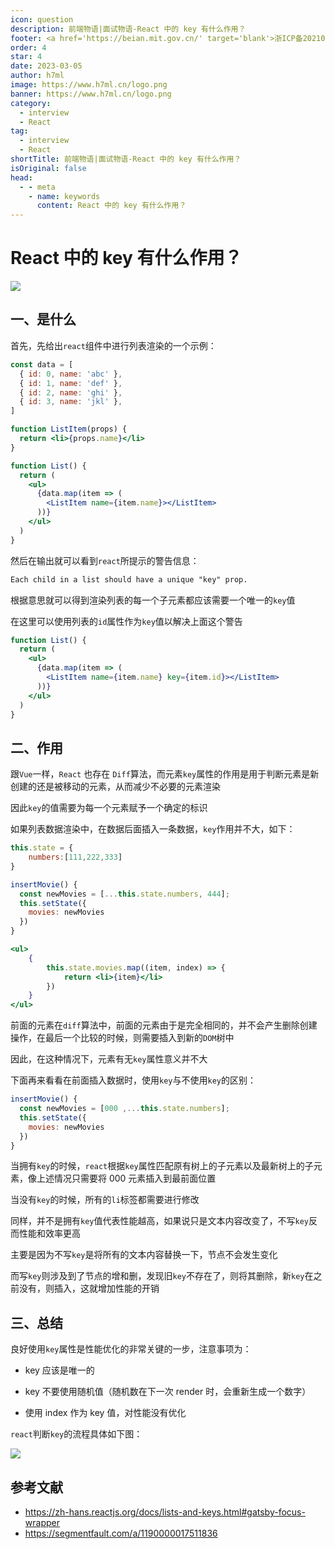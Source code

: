 ```yaml
---
icon: question
description: 前端物语|面试物语-React 中的 key 有什么作用？
footer: <a href='https://beian.mit.gov.cn/' target='blank'>浙ICP备2021037683号-2</a>React 中的 key 有什么作用？
order: 4
star: 4
date: 2023-03-05
author: h7ml
image: https://www.h7ml.cn/logo.png
banner: https://www.h7ml.cn/logo.png
category:
  - interview
  - React
tag:
  - interview
  - React
shortTitle: 前端物语|面试物语-React 中的 key 有什么作用？
isOriginal: false
head:
  - - meta
    - name: keywords
      content: React 中的 key 有什么作用？
---
```


# React 中的 key 有什么作用？

![](http://static.5ibug.net/vitepress/assets/images/interview/31677360-dd69-11eb-ab90-d9ae814b240d.png)

## 一、是什么

首先，先给出`react`组件中进行列表渲染的一个示例：

```jsx
const data = [
  { id: 0, name: 'abc' },
  { id: 1, name: 'def' },
  { id: 2, name: 'ghi' },
  { id: 3, name: 'jkl' },
]

function ListItem(props) {
  return <li>{props.name}</li>
}

function List() {
  return (
    <ul>
      {data.map(item => (
        <ListItem name={item.name}></ListItem>
      ))}
    </ul>
  )
}
```

然后在输出就可以看到`react`所提示的警告信息：

```tex
Each child in a list should have a unique "key" prop.
```

根据意思就可以得到渲染列表的每一个子元素都应该需要一个唯一的`key`值

在这里可以使用列表的`id`属性作为`key`值以解决上面这个警告

```jsx
function List() {
  return (
    <ul>
      {data.map(item => (
        <ListItem name={item.name} key={item.id}></ListItem>
      ))}
    </ul>
  )
}
```

## 二、作用

跟`Vue`一样，`React` 也存在 `Diff`算法，而元素`key`属性的作用是用于判断元素是新创建的还是被移动的元素，从而减少不必要的元素渲染

因此`key`的值需要为每一个元素赋予一个确定的标识

如果列表数据渲染中，在数据后面插入一条数据，`key`作用并不大，如下：

```jsx
this.state = {
    numbers:[111,222,333]
}

insertMovie() {
  const newMovies = [...this.state.numbers, 444];
  this.setState({
    movies: newMovies
  })
}

<ul>
    {
        this.state.movies.map((item, index) => {
            return <li>{item}</li>
        })
    }
</ul>
```

前面的元素在`diff`算法中，前面的元素由于是完全相同的，并不会产生删除创建操作，在最后一个比较的时候，则需要插入到新的`DOM`树中

因此，在这种情况下，元素有无`key`属性意义并不大

下面再来看看在前面插入数据时，使用`key`与不使用`key`的区别：

```js
insertMovie() {
  const newMovies = [000 ,...this.state.numbers];
  this.setState({
    movies: newMovies
  })
}
```

当拥有`key`的时候，`react`根据`key`属性匹配原有树上的子元素以及最新树上的子元素，像上述情况只需要将 000 元素插入到最前面位置

当没有`key`的时候，所有的`li`标签都需要进行修改

同样，并不是拥有`key`值代表性能越高，如果说只是文本内容改变了，不写`key`反而性能和效率更高

主要是因为不写`key`是将所有的文本内容替换一下，节点不会发生变化

而写`key`则涉及到了节点的增和删，发现旧`key`不存在了，则将其删除，新`key`在之前没有，则插入，这就增加性能的开销

## 三、总结

良好使用`key`属性是性能优化的非常关键的一步，注意事项为：

- key 应该是唯一的
- key 不要使用随机值（随机数在下一次 render 时，会重新生成一个数字）

- 使用 index 作为 key 值，对性能没有优化

`react`判断`key`的流程具体如下图：

![](http://static.5ibug.net/vitepress/assets/images/interview/3b9afe10-dd69-11eb-ab90-d9ae814b240d.png)

## 参考文献

- <https://zh-hans.reactjs.org/docs/lists-and-keys.html#gatsby-focus-wrapper>
- <https://segmentfault.com/a/1190000017511836>
